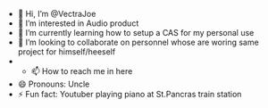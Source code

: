 - 👋 Hi, I’m @VectraJoe
- 👀 I’m interested in Audio product
- 🌱 I’m currently learning how to setup a CAS for my personal use
- 💞️ I’m looking to collaborate on personnel whose are woring same project for himself/heeself
- - 📫 How to reach me in here
- 😄 Pronouns: Uncle
- ⚡ Fun fact: Youtuber playing piano at St.Pancras train station

<!---
VectraJoe/VectraJoe is a ✨ special ✨ repository because its `README.md` (this file) appears on your GitHub profile.
You can click the Preview link to take a look at your changes.
--->
